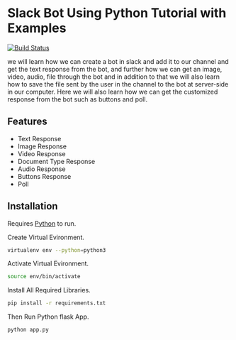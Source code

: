 # Slack Bot Using Python Tutorial with Examples

[![Build Status](https://travis-ci.org/joemccann/dillinger.svg?branch=master)](https://travis-ci.org/joemccann/dillinger)

we will learn how we can create a bot in slack and add it to our channel and get the text response from the bot, and further how we can get an image, video, audio, file through the bot and in addition to that we will also learn how to save the file sent by the user in the channel to the bot at server-side in our computer. Here we will also learn how we can get the customized response from the bot such as buttons and poll. 

## Features

- Text Response
- Image Response
- Video Response
- Document Type Response
- Audio Response
- Buttons Response
- Poll

## Installation

Requires [Python](https://www.python.org) to run.

Create Virtual Evironment.

```sh
virtualenv env --python=python3
```

Activate Virtual Evironment.

```sh
source env/bin/activate
```

Install All Required Libraries.

```sh
pip install -r requirements.txt
```
Then Run Python flask App.

```sh
python app.py
```
